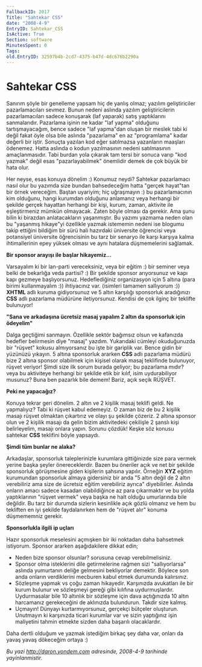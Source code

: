 ```yaml
---
FallbackID: 2017
Title: "Sahtekar CSS"
date: "2008-4-9"
EntryID: Sahtekar_CSS
IsActive: True
Section: software
MinutesSpent: 0
Tags: 
old.EntryID: 32597b4b-2cd7-4375-b47d-4dc676b2290a
---
```

# Sahtekar CSS
Sanırım şöyle bir genelleme yapsam hiç de yanlış olmaz; yazılım
geliştiriciler pazarlamacıları sevmez. Bunun nedeni aslında yazılım
geliştiricilerin pazarlamacıları sadece konuşarak (laf yaparak) satış
yaptıklarını sanmalarıdır. Pazarlama işinin ne kadar "laf yapma"
olduğunu tartışmayacağım, bence sadece "laf yapma"dan oluşan bir meslek
tabi ki değil fakat öyle olsa bile aslında "pazarlama" en az
"programlama" kadar değerli bir iştir. Sonuçta yazılan kod eğer
satılmazsa yazanların maaşları ödenemez. Hatta aslında o kodun
yazılmasının nedeni satılmasının amaçlanmasıdır. Tabi burdan yola
çıkarak tam tersi bir sonuca varıp "kod yazmak" değil esas
"pazarlayabilmek" önemlidir demek de çok büyük bir hata olur.

Her neyse, esas konuya dönelim :) Konumuz neydi? Sahtekar pazarlamacı
nasıl olur bu yazımda size bundan bahsedeceğim hatta "gerçek hayat"tan
bir örnek vereceğim. Baştan uyariyim; hiç uğraşmayın :) bu
pazarlamacının kim olduğunu, hangi kurumdan olduğunu anlamanız veya
herhangi bir şekilde gerçek hayattan herhangi bir kişi, kurum, zaman,
aktivite ile eşleştirmeniz mümkün olmayacak. Zaten böyle olması da
gerekir. Ama şunu bilin ki birazdan anlatacakların yaşanmıştır. Bu
yazımı yazmama neden olan bu "yaşanmış hikaye"yi özellikle yazmak
istememin nedeni ise blogumu takip ettiğini bildiğim bir sürü hali
hazırdaki üniversite öğrencisi veya potansiyel üniversite öğrencisinin
bu tarz bir senaryo ile karşı karşıya kalma ihtimallerinin epey yüksek
olması ve aynı hatalara düşmemelerini sağlamak.

**Bir sponsor arayışı ile başlar hikayemiz...**

Varsayalım ki bir lan-parti vereceksiniz, veya bir eğitim :) bir seminer
veya belki de bekarlığa veda partisi? :) Bir şekilde sponsor arıyorsunuz
ve kapı kapı gezmeye başlıyorsunuz. Hedeflediğiniz organizasyon için 5
altına (para birimi kullanmayalım :)) ihtiyacınız var. (isimleri tamamen
sallıyorum :)) **XHTML** adlı kuruma gidiyorsunuz ve 5 altın karşılığı
sponsorluk aradığınızı **CSS** adlı pazarlama müdürüne iletiyorsunuz.
Kendisi de çok ilginç bir teklifte bulunuyor!

**"Sana ve arkadaşına ücretsiz masaj yapalım 2 altın da sponsorluk için
ödeyelim"**

Dalga geçtiğimi sanmayın. Özellikle sektör bağımsız olsun ve kafanızda
hedefler belirmesin diye "masaj" yazdım. Yukarıdaki cümleyi okuduğunuzda
bir "rüşvet" kokusu almıyorsanız bu işte bir gariplik var. Bence gidin
bir yüzünüzü yıkayın. 5 altına sponsorluk ararken **CSS** adlı pazarlama
müdürü bize 2 altına sponsor olabilmek için kişisel olarak masaj
teklifinde bulunuyor, rüşvet veriyor! Şimdi size ilk sorum burada
geliyor; bu pazarlama mıdır? veya bu aktiviteye herhangi bir şekilde
etik bir kılıf, isim uydurabiliyor musunuz? Buna ben pazarlık bile
demem! Bariz, açık seçik RÜŞVET.

**Peki ne yapacağız?**

Konuya tekrar geri dönelim. 2 altın ve 2 kişilik masaj teklifi geldi. Ne
yapmalıyız? Tabi ki rüşvet kabul edemeyiz. O zaman biz de bu 2 kişilik
masajı rüşvet olmaktan çıkartırız ve olayı şu şekilde çözeriz. 2 altına
sponsor olun ve 2 kişilik masajı da gelin bizim aktivitedeki çekilişle 2
şanslı kişi belirleyelim, masajı onlara yapın. Sorunu çözdük! Keşke söz
konusu sahtekar **CSS** teklifini böyle yapsaydı.

**Şimdi tüm bunlar ne alaka?**

Arkadaşlar, sponsorluk taleplerinizle kurumlara gittiğinizde size para
vermek yerine başka şeyler önereceklerdir. Bazen bu öneriler açık ve net
bir şekilde sponsorluk görüşmesine giden kişilerin şahsına yapılır.
Örneğin **XYZ** eğitim kurumundan sponsorluk almaya gidersiniz bir anda
"5 altın değil de 2 altın verebiliriz ama size de ücretsiz eğitim
verebiliriz ayrıca" diyebilirler. Aslında onların amacı sadece kasadan
olabildiğince az para çıkarmaktır ve bu yolda yaptıklarının "rüşvet
vermek" veya başka ne halt olduğu umurlarında bile değildir. Bu tarz bir
durumda sizlerin kesinlikle açık gözlü olmanız ve hem bu tekliften en
iyi şekilde faydalanırken hem de "rüşvet alır" konuma düşmememniz
gerekir.

**Sponsorlukla ilgili ip uçları**

Hazır sponsorluk meselesini açmışken bir iki noktadan daha bahsetmek
istiyorum. Sponsor ararken aşağıdakilere dikkat edin;

-   Neden bize sponsor olsunlar? sorusuna cevap verebilmelisiniz.
-   Sponsor olma isteklerini dile getirmelerine rağmen sizi
    "sallıyorlarsa" aslında yumurtanın deliğe gelmesini bekliyorlar
    demektir. Böylece son anda onların verdiklerini mecburen kabul etmek
    durumunda kalırsınız.
-   Sözleşme yapmak vs çoğu zaman hikayedir. Karşınızda avukatları ile
    bir kurum bulunur ve sözleşmeyi gereği gibi kılıfına uydurmuşlardır.
    Uydurmasalar bile 10 altınlık bir sözleşme için dava açtığınızda 10
    altın harcamanız gerekeceğini de aklınızda bulundurun. Takdir size
    kalmış.
-   Uçmayın! Dünyayı kurtarmıyorsunuz, gerçekçi bütçeler oluşturun.
    Unutmayın ki karşınızda ticari kurumlar var ve sizin yaptığınız işin
    maliyetini tahmin etmekte sizden daha başarılı olacaklardır.

Daha dertli olduğum ve yazmak istediğim birkaç şey daha var, onları da
yavaş yavaş dökeceğim ortaya :)



*Bu yazi http://daron.yondem.com adresinde, 2008-4-9 tarihinde yayinlanmistir.*
